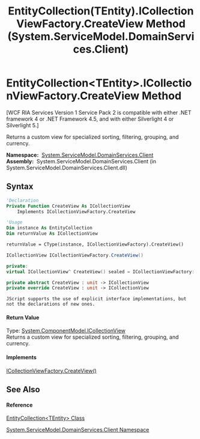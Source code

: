 ﻿---
title: EntityCollection(TEntity).ICollectionViewFactory.CreateView Method  (System.ServiceModel.DomainServices.Client)
TOCTitle: ICollectionViewFactory.CreateView Method
ms:assetid: M:System.ServiceModel.DomainServices.Client.EntityCollection`1.System#ComponentModel#ICollectionViewFactory#CreateView
ms:mtpsurl: https://msdn.microsoft.com/en-us/library/Hh696923(v=VS.91)
ms:contentKeyID: 43157575
ms.date: 01/27/2012
mtps_version: v=VS.91
f1_keywords:
- System.ServiceModel.DomainServices.Client.EntityCollection`1.ICollectionViewFactory.CreateView
dev_langs:
- CSharp
- JScript
- VB
- FSharp
- c++
api_location:
- System.ServiceModel.DomainServices.Client.dll
api_name:
- System.ServiceModel.DomainServices.Client.EntityCollection`1.CreateView
api_type:
- Managed
topic_type:
- apiref
- kbSyntax
product_family_name: VS
ROBOTS: INDEX,FOLLOW
---

# EntityCollection\<TEntity\>.ICollectionViewFactory.CreateView Method

\[WCF RIA Services Version 1 Service Pack 2 is compatible with either .NET framework 4 or .NET Framework 4.5, and with either Silverlight 4 or Silverlight 5.\]

Returns a custom view for specialized sorting, filtering, grouping, and currency.

**Namespace:**  [System.ServiceModel.DomainServices.Client](ff422479\(v=vs.91\).md)  
**Assembly:**  System.ServiceModel.DomainServices.Client (in System.ServiceModel.DomainServices.Client.dll)

## Syntax

``` vb
'Declaration
Private Function CreateView As ICollectionView
    Implements ICollectionViewFactory.CreateView
```

``` vb
'Usage
Dim instance As EntityCollection
Dim returnValue As ICollectionView

returnValue = CType(instance, ICollectionViewFactory).CreateView()
```

``` csharp
ICollectionView ICollectionViewFactory.CreateView()
```

``` c++
private:
virtual ICollectionView^ CreateView() sealed = ICollectionViewFactory::CreateView
```

``` fsharp
private abstract CreateView : unit -> ICollectionView 
private override CreateView : unit -> ICollectionView 
```

``` jscript
JScript supports the use of explicit interface implementations, but not the declarations of new ones.
```

#### Return Value

Type: [System.ComponentModel.ICollectionView](https://msdn.microsoft.com/en-us/library/ms644316)  
Returns a custom view for specialized sorting, filtering, grouping, and currency.  

#### Implements

[ICollectionViewFactory.CreateView()](https://msdn.microsoft.com/en-us/library/ms657527)  

## See Also

#### Reference

[EntityCollection\<TEntity\> Class](ff422772\(v=vs.91\).md)

[System.ServiceModel.DomainServices.Client Namespace](ff422479\(v=vs.91\).md)

